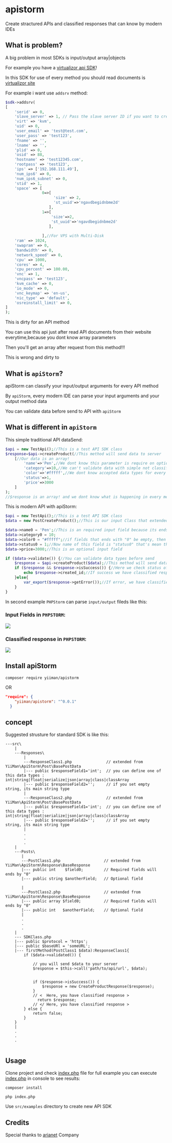 # apistorm

Create stractured APIs and classified responses that can know by modern IDEs

## What is problem?

A big problem in most SDKs is input/output array|objects

For example you have a [virtualizor api SDK](https://github.com/bennetgallein/VirtualizorPHP)!

In this SDK for use of every method you should read documents
is [virtualizor site](https://www.virtualizor.com/admin-api/create-vps)

For example i want use ``addsrv`` method:


```php
$sdk->addsrv(
[
    'serid' => 0,
    'slave_server' => 1, // Pass the slave server ID if you want to create VPS on the Slave Server
    'virt' => 'kvm',
    'uid' => 0,
    'user_email' => 'test@test.com',
    'user_pass' => 'test123',
    'fname' => '',
    'lname' => '',
    'plid' => 0,
    'osid' => 88,
    'hostname' => 'test12345.com',
    'rootpass' => 'test123',
    'ips' => ['192.168.111.49'],
    'num_ips6' => 0,
    'num_ips6_subnet' => 0,
    'stid' => 1,
    'space' => [
                0=>[
                     'size' => 2,
                     'st_uuid'=>'ngavdbegidnbme2d'
                   ],
                1=>[
                    'size'=>2,
                    'st_uuid'=>'ngavdbegidnbme2d'
                   ],
                   
                ],//For VPS with Multi-Disk
    'ram' => 1024,
    'swapram' => 0,
    'bandwidth' => 0,
    'network_speed' => 0,
    'cpu' => 1000,
    'cores' => 4,
    'cpu_percent' => 100.00,
    'vnc' => 1,
    'vncpass' => 'test123',
    'kvm_cache' => 0,
    'io_mode' => 0,
    'vnc_keymap' => 'en-us',
    'nic_type' => 'default',
    'osreinstall_limit' => 0,
]
);
```

This is dirty for an API method

You can use this api just after read API documents from their website everytime,because you dont know array parameters

Then you'll get an array after request from this method!!!

This is wrong and dirty to

## What is ``apiStorm``?

apiStorm can classify your input/output arguments for every API method

By ``apiStorm``, every modern IDE can parse your input arguments and your output method data

You can validate data before send to API with ``apiStorm``

## What is different in `apiStorm`

This simple traditional API dataSend:

```php
$api = new TestApi();//This is a test API SDK class
$response=$api->createProduct(//This method will send data to server
    [//Our data is an array!
        'name'=>'Pen',//We dont know this parameter is require on optional!
        'category'=>10,//We can't validate data with simple not classified array input
        'color'=>'#fffff',//We dont know accepted data types for every array index
        'status'=>1,
        'price'=>3000
    ]
);
//$response is an array! and we dont know what is happening in every method without read documents
```

This is modern API with apiStorm:

```php
$api = new TestApi();//This is a test API SDK class
$data = new PostCreateProduct();//This is our input Class that extended from apiStorm classes

$data->name0 = 'Pen';//This is an required input field because its ends with "0"
$data->category0 = 10; 
$data->color0 = "#fffff";//if fields that ends with "0" be empty, then will be error on validate
$data->status0 = 1;//Now name of this field is "status0" that's mean this field is required but when data sending to server it will convert to "status"
$data->price=3000;//This is an optional input field

if ($data->validate()) {//You can validate data types before send
    $response = $api->createProduct($data);//This method will send data to server
    if ($response && $response->isSuccess()) {//Here we check status of sent request
        echo $response->created_id;//If success we have classified response 
    }else{
        var_export($response->getError());//If error, we have classified error
    }
}
```

In second example ``PHPStorm`` can parse `input/output` fileds like this:

### Input Fields in `PHPSTORM`:

![](https://github.com/yiiman-dev/apistorm/blob/main/.pictures/1.png)

### Classified response in `PHPSTORM`:

![](https://github.com/yiiman-dev/apistorm/blob/main/.pictures/2.png)


## Install apiStorm
`composer require yiiman/apistorm`

OR

```json
"require": {
    "yiiman/apistorm": "^0.0.1"
  }
```


## concept

Suggested strusture for standard SDK is like this:

```
---src\
    |
    ---Responses\
        |
        ---ResponseClass1.php               // extended from YiiMan\ApiStorm\Post\BasePostData
        |--- public $responseField1='int';  // you can define one of this data types : int|string|float|serialize|json|array|class|classArray
        |--- public $responseField2='';     // if you set empty string, its main string type
        |
        ---ResponseClass2.php               // extended from YiiMan\ApiStorm\Post\BasePostData
        |--- public $responseField1='int';  // you can define one of this data types : int|string|float|serialize|json|array|class|classArray
        |--- public $responseField2='';     // if you set empty string, its main string type
        |
        .
        .
        .
    |
    ---Posts\
       |
       ---PostClass1.php                   // extended from YiiMan\ApiStorm\Response\BaseResponse
       |--- public int    $field0;         // Required fields will ends by "0"
       |--- public string $anotherField;   // Optional field
       
       |
       ---PostClass2.php                   // extended from YiiMan\ApiStorm\Response\BaseResponse
       |--- public array $field0;          // Required fields will ends by "0"
       |--- public int   $anotherField;    // Optional field
       |
       .
       .
       .
    |
    --- SDKClass.php
    |--- public $protocol = 'https';
    |--- public $baseURl = 'someURL';
    |--- firstMethod(PostClass1 $data):ResponseClass1{
        if ($data->validated()) {

            // you will send $data to your server
            $response = $this->call('path/to/api/url', $data);


            if ($response->isSuccess()) {
                $response = new CreateProductResponse($response);
            }
            // <  Here, you have classified response >
              return $response;
            // </ Here, you have classified response >
        } else {
            return false;
        }
    }
    |
    .
    .
    .
  
```


## Usage



Clone project and check [index.php](https://github.com/yiiman-dev/apistorm/blob/main/index.php) file for full example
you can execute [index.php](https://github.com/yiiman-dev/apistorm/blob/main/index.php) in console to see results:

`composer install`


`php index.php`


Use ``src/examples`` directory to create new API SDK


## Credits
Special thanks to [arianet](https://www.ariaservice.net) Company
